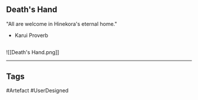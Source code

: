 ## Death's Hand
"All are welcome in Hinekora's eternal home."
- Karui Proverb
## 
![[Death's Hand.png]]

---
## Tags
#Artefact
#UserDesigned 